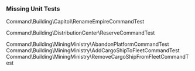 

### Missing Unit Tests


Command\Building\Capitol\RenameEmpireCommandTest

Command\Building\DistributionCenter\ReserveCommandTest

Command\Building\MiningMinistry\AbandonPlatformCommandTest
Command\Building\MiningMinistry\AddCargoShipToFleetCommandTest
Command\Building\MiningMinistry\RemoveCargoShipFromFleetCommandTest
